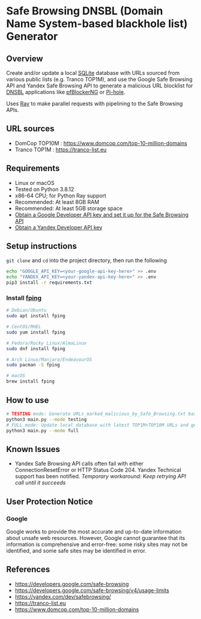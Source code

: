 # Safe Browsing DNSBL (Domain Name System-based blackhole list) Generator

## Overview

Create and/or update a local [SQLite](https://www.sqlite.org) database with URLs sourced from various public lists (e.g. Tranco TOP1M), and use the Google Safe Browsing API and Yandex Safe Browsing API to generate a malicious URL blocklist for [DNSBL](https://en.wikipedia.org/wiki/Domain_Name_System-based_blackhole_list) applications like [pfBlockerNG](https://linuxincluded.com/block-ads-malvertising-on-pfsense-using-pfblockerng-dnsbl) or [Pi-hole](https://pi-hole.net).

Uses [Ray](http://www.ray.io) to make parallel requests with pipelining to the Safe Browsing APIs.

## URL sources

- DomCop TOP10M : https://www.domcop.com/top-10-million-domains
- Tranco TOP1M : https://tranco-list.eu

## Requirements

- Linux or macOS
- Tested on Python 3.8.12
- x86-64 CPU; for Python Ray support
- Recommended: At least 8GB RAM
- Recommended: At least 5GB storage space
- [Obtain a Google Developer API key and set it up for the Safe Browsing API](https://developers.google.com/safe-browsing/v4/get-started)
- [Obtain a Yandex Developer API key](https://yandex.com/dev/safebrowsing)

## Setup instructions

`git clone` and `cd` into the project directory, then run the following

```bash
echo "GOOGLE_API_KEY=<your-google-api-key-here>" >> .env
echo "YANDEX_API_KEY=<your-yandex-api-key-here>" >> .env
pip3 install -r requirements.txt
```

### Install [fping](https://fping.org)

```bash
# Debian/Ubuntu
sudo apt install fping
```

```bash
# CentOS/RHEL
sudo yum install fping
```

```bash
# Fedora/Rocky Linux/AlmaLinux
sudo dnf install fping
```

```bash
# Arch Linux/Manjaro/EndeavourOS
sudo pacman -S fping
```

```bash
# macOS
brew install fping
```

## How to use

```bash
# TESTING mode: Generate URLs_marked_malicious_by_Safe_Browsing.txt based on last 1500 URLs from Tranco TOP1M list
python3 main.py --mode testing
# FULL mode: Update local database with latest TOP1M+TOP10M URLs and generate URLs_marked_malicious_by_Safe_Browsing.txt from local database
python3 main.py --mode full
```

## Known Issues

- Yandex Safe Browsing API calls often fail with either ConnectionResetError or HTTP Status Code 204. Yandex Technical support has been notified. _Temporary workaround: Keep retrying API call until it succeeds_

## User Protection Notice

### Google

Google works to provide the most accurate and up-to-date information about unsafe web resources. However, Google cannot guarantee that its information is comprehensive and error-free: some risky sites may not be identified, and some safe sites may be identified in error.

## References

- https://developers.google.com/safe-browsing
- https://developers.google.com/safe-browsing/v4/usage-limits
- https://yandex.com/dev/safebrowsing/
- https://tranco-list.eu
- https://www.domcop.com/top-10-million-domains
